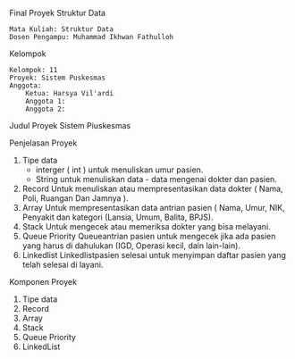 Final Proyek Struktur Data

    Mata Kuliah: Struktur Data
    Dosen Pengampu: Muhammad Ikhwan Fathulloh

Kelompok

    Kelompok: 11
    Proyek: Sistem Puskesmas
    Anggota:
        Ketua: Harsya Vil'ardi
        Anggota 1: 
        Anggota 2: 

Judul Proyek
Sistem Piuskesmas


Penjelasan Proyek
1. Tipe data
     - interger ( int ) untuk menuliskan umur pasien.
     - String untuk menuliskan data - data mengenai dokter dan pasien.
2. Record
   Untuk menuliskan atau mempresentasikan data dokter ( Nama, Poli, Ruangan Dan Jamnya ).
3.  Array
   Untuk mempresentasikan data antrian pasien ( Nama, Umur, NIK, Penyakit dan kategori (Lansia, Umum, Balita, BPJS).
4. Stack
   Untuk mengecek atau memeriksa dokter yang bisa melayani.
5. Queue Priority
   Queueantrian pasien untuk mengecek jika ada pasien yang harus di dahulukan (IGD, Operasi kecil, dain lain-lain).
6. Linkedlist
    Linkedlistpasien selesai untuk menyimpan daftar pasien yang telah selesai di layani.

Komponen Proyek
1.  Tipe data
2.  Record
3.  Array
4.  Stack
5.  Queue Priority
6.  LinkedList





